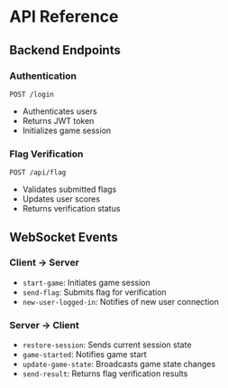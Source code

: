 # API Reference

## Backend Endpoints

### Authentication
`POST /login`
- Authenticates users
- Returns JWT token
- Initializes game session

### Flag Verification
`POST /api/flag`
- Validates submitted flags
- Updates user scores
- Returns verification status

## WebSocket Events

### Client -> Server
- `start-game`: Initiates game session
- `send-flag`: Submits flag for verification
- `new-user-logged-in`: Notifies of new user connection

### Server -> Client
- `restore-session`: Sends current session state
- `game-started`: Notifies game start
- `update-game-state`: Broadcasts game state changes
- `send-result`: Returns flag verification results
